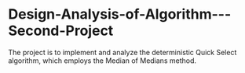 # Design-Analysis-of-Algorithm---Second-Project
The project is to implement and analyze the deterministic Quick Select algorithm, which employs the Median of Medians method. 
